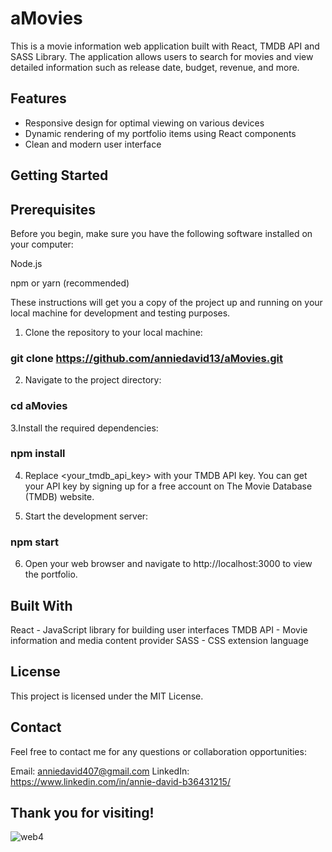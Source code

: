 # aMovies

This is a movie information web application built with React, TMDB API and SASS Library. The application allows users to search for movies and view detailed information such as release date, budget, revenue, and more.


## Features
- Responsive design for optimal viewing on various devices
- Dynamic rendering of my portfolio items using React components
- Clean and modern user interface


## Getting Started

## Prerequisites
Before you begin, make sure you have the following software installed on your computer:

Node.js

npm or yarn (recommended)

These instructions will get you a copy of the project up and running on your local machine for development and testing purposes.

1. Clone the repository to your local machine:

### git clone https://github.com/anniedavid13/aMovies.git


2. Navigate to the project directory:

### cd aMovies


3.Install the required dependencies:

### npm install

4. Replace <your_tmdb_api_key> with your TMDB API key. You can get your API key by signing up for a free account on The Movie Database (TMDB) website.

5. Start the development server:

### npm start

6. Open your web browser and navigate to http://localhost:3000 to view the portfolio.



## Built With
React - JavaScript library for building user interfaces
TMDB API - Movie information and media content provider
SASS - CSS extension language

## License
This project is licensed under the MIT License.


## Contact
Feel free to contact me for any questions or collaboration opportunities:

Email: anniedavid407@gmail.com
LinkedIn: https://www.linkedin.com/in/annie-david-b36431215/


## Thank you for visiting!

![web4](https://user-images.githubusercontent.com/91792578/217996830-ebf9d7fd-c155-431e-a4dd-727d0bb5c9b4.png)



